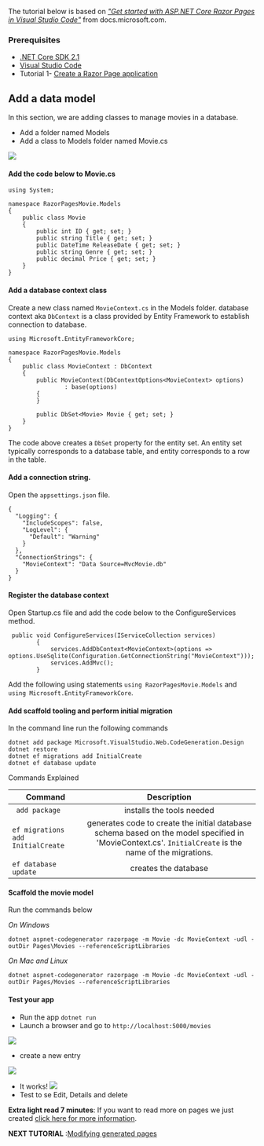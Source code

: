The tutorial below is based on [*"Get started with ASP.NET Core Razor Pages in Visual Studio Code"*](https://docs.microsoft.com/en-us/aspnet/core/tutorials/razor-pages-vsc/razor-pages-start) from docs.microsoft.com.

### Prerequisites
* [.NET Core SDK 2.1](https://www.microsoft.com/net/download/) 
*  [Visual Studio Code](https://code.visualstudio.com/?wt.mc_id=adw-brand&gclid=Cj0KCQjwqYfWBRDPARIsABjQRYwLe3b9dJMixA98s8nS8QfuNBKGsiRVRXzB93fe4E27LGK5KLrGcnYaAgdREALw_wcB)
* Tutorial 1- [Create a Razor Page application](https://github.com/dotnet-presentations/aspnetcore-for-beginners/blob/master/Tutorial/1-Create%20a%20Razor%20Page/Create-a-Razorpage.md)
## Add a data model
In this section, we are adding classes to manage movies in a database.
- Add a folder named Models
- Add a class to Models folder named Movie.cs

![](https://github.com/dotnet-presentations/aspnetcore-for-beginners/blob/master/Tutorial/2-Add%20a%20model/images/Models.PNG)

#### Add the code below to Movie.cs
```
using System;

namespace RazorPagesMovie.Models
{
    public class Movie
    {
        public int ID { get; set; }
        public string Title { get; set; }
        public DateTime ReleaseDate { get; set; }
        public string Genre { get; set; }
        public decimal Price { get; set; }
    }
}
```
#### Add a database context class
Create a new class named `MovieContext.cs` in the Models folder. database context aka `DbContext` is a class provided by Entity Framework to establish connection to database.
```
using Microsoft.EntityFrameworkCore;

namespace RazorPagesMovie.Models
{
    public class MovieContext : DbContext
    {
        public MovieContext(DbContextOptions<MovieContext> options)
                : base(options)
        {
        }

        public DbSet<Movie> Movie { get; set; }
    }
}
```
The code above creates a `DbSet`  property for the entity set. An entity set typically corresponds to a database table, and entity corresponds to a row in the table.

#### Add a connection string.

Open the `appsettings.json` file.
```
{
  "Logging": {
    "IncludeScopes": false,
    "LogLevel": {
      "Default": "Warning"
    }
  },
  "ConnectionStrings": {
    "MovieContext": "Data Source=MvcMovie.db"
  }
}
```
#### Register the database context
Open Startup.cs file and add the code below to the ConfigureServices method.
```
 public void ConfigureServices(IServiceCollection services)
        {
            services.AddDbContext<MovieContext>(options => options.UseSqlite(Configuration.GetConnectionString("MovieContext")));
            services.AddMvc();
        }
```
Add the following using statements `using RazorPagesMovie.Models` and `using Microsoft.EntityFrameworkCore`.

#### Add scaffold tooling and perform initial migration

In the command line run the following commands
```
dotnet add package Microsoft.VisualStudio.Web.CodeGeneration.Design
dotnet restore
dotnet ef migrations add InitialCreate
dotnet ef database update
```
Commands Explained

| Command       |Description       |
| ------------- |:-------------:|
| ` add package`    | installs the tools needed |
| `ef migrations add InitialCreate`     | generates code to create the initial database schema based on the model specified in 'MovieContext.cs'. `InitialCreate` is the name of the migrations. |  
|`ef database update` | creates the database      |

#### Scaffold the movie model

Run the commands below 

*On Windows*

`dotnet aspnet-codegenerator razorpage -m Movie -dc MovieContext -udl -outDir Pages\Movies --referenceScriptLibraries`

*On Mac and Linux*

`dotnet aspnet-codegenerator razorpage -m Movie -dc MovieContext -udl -outDir Pages/Movies --referenceScriptLibraries`
#### Test your app
- Run the app `dotnet run`
- Launch a browser and go to `http://localhost:5000/movies`

![](https://github.com/dotnet-presentations/aspnetcore-for-beginners/blob/master/Tutorial/2-Add%20a%20model/images/moviespage.PNG)
- create a new entry

![](https://github.com/dotnet-presentations/aspnetcore-for-beginners/blob/master/Tutorial/2-Add%20a%20model/images/createnew.PNG)

- It works!
![](https://github.com/dotnet-presentations/aspnetcore-for-beginners/blob/master/Tutorial/2-Add%20a%20model/images/newentry.PNG.PNG)
- Test to se Edit, Details and delete


**Extra light read 7 minutes**: If you want to read more on pages we just created [click here for more information](https://docs.microsoft.com/en-us/aspnet/core/tutorials/razor-pages-vsc/page).

**NEXT TUTORIAL** :[Modifying generated pages](https://github.com/dotnet-presentations/aspnetcore-for-beginners/blob/master/Tutorial/3-Upate%20Pages/update.md)

